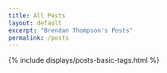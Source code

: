 ```yaml
---
title: All Posts
layout: default
excerpt: "Brendan Thompson's Posts"
permalink: /posts
---
```


<div class="container">
	{% include displays/posts-basic-tags.html %}
</div>